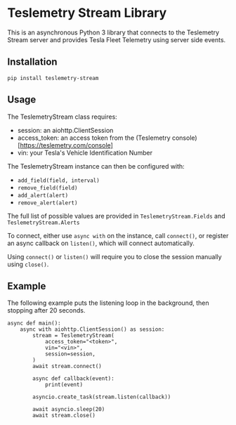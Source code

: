 # Teslemetry Stream Library
This is an asynchronous Python 3 library that connects to the Teslemetry Stream server and provides Tesla Fleet Telemetry using server side events.

## Installation

`pip install teslemetry-stream`

## Usage

The TeslemetryStream class requires:

- session: an aiohttp.ClientSession
- access_token: an access token from the (Teslemetry console)[https://teslemetry.com/console]
- vin: your Tesla's Vehicle Identification Number

The TeslemetryStream instance can then be configured with:
- `add_field(field, interval)`
- `remove_field(field)`
- `add_alert(alert)`
- `remove_alert(alert)`

The full list of possible values are provided in `TeslemetryStream.Fields` and `TeslemetryStream.Alerts`

To connect, either use `async with` on the instance, call `connect()`, or register an async callback on `listen()`, which will connect automatically.

Using `connect()` or `listen()` will require you to close the session manually using `close()`.

## Example
The following example puts the listening loop in the background, then stopping after 20 seconds.
```
async def main():
    async with aiohttp.ClientSession() as session:
        stream = TeslemetryStream(
            access_token="<token>",
            vin="<vin>",
            session=session,
        )
        await stream.connect()

        async def callback(event):
            print(event)

        asyncio.create_task(stream.listen(callback))

        await asyncio.sleep(20)
        await stream.close()
```